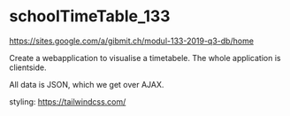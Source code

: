 # schoolTimeTable_133

https://sites.google.com/a/gibmit.ch/modul-133-2019-q3-db/home

Create a webapplication to visualise a timetabele.
The whole application is clientside.

All data is JSON, which we get over AJAX.

styling: https://tailwindcss.com/

